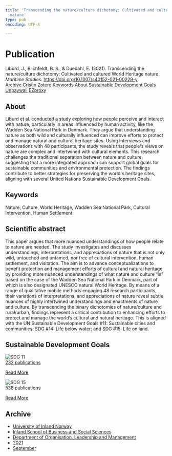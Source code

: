 ```yaml
---
title: 'Transcending the nature/culture dichotomy: Cultivated and cultured World Heritage
  nature'
type: pub
encoding: UTF-8

---
```

<h1>Publication</h1>
<article id="csl-bib-container-XZK8M6U6" class="csl-bib-container">
  <div class="csl-bib-body"> <div class="csl-entry">Liburd, J., Blichfeldt, B. S., &#38; Duedahl, E. (2021). Transcending the nature/culture dichotomy: Cultivated and cultured World Heritage nature. <i>Maritime Studies</i>. <a href="https://doi.org/10.1007/s40152-021-00229-y">https://doi.org/10.1007/s40152-021-00229-y</a></div> </div>
  <div class="csl-bib-buttons">
    <a href="#taxonomy-article-XZK8M6U6" alt="archive" class="csl-bib-button">Archive</a>
    <a href="https://app.cristin.no/results/show.jsf?id=1935368" alt="Cristin" class="csl-bib-button">Cristin</a>
    <a href="http://zotero.org/groups/5881554/items/XZK8M6U6" alt="Zotero" class="csl-bib-button">Zotero</a>
    <a href="#keywords-article-XZK8M6U6" alt="keywords" class="csl-bib-button">Keywords</a>
    <a href="#about-article-XZK8M6U6" alt="about_pub" class="csl-bib-button">About</a>
    <a href="#sdg-article-XZK8M6U6" alt="sdg" class="csl-bib-button">Sustainable Development Goals</a>
    <a href="https://findresearcher.sdu.dk/ws/files/195736806/Transcending_the_Nature_Culture_Dichotomy.pdf" alt="Unpaywall" class="csl-bib-button">Unpaywall</a>
    <a href="https://findresearcher.sdu.dk/ws/files/195736806/Transcending_the_Nature_Culture_Dichotomy.pdf" alt="EZproxy" class="csl-bib-button">EZproxy</a>
  </div>
  <div id="csl-bib-meta-container-XZK8M6U6"></div>
</article>
<div id="csl-bib-meta-XZK8M6U6" class="csl-bib-meta">
  <article id="about-article-XZK8M6U6" class="about_pub-article">
    <h1>About</h1>
    Liburd et al. conducted a study exploring how people perceive and interact with nature, particularly in areas influenced by human activity, like the Wadden Sea National Park in Denmark. They argue that understanding nature as both wild and culturally influenced can improve efforts to protect and manage natural and cultural heritage sites. Using interviews and observations with 48 participants, the study reveals that people's views on nature are complex and intertwined with cultural elements. This research challenges the traditional separation between nature and culture, suggesting that a more integrated approach can support global goals for sustainable communities and environmental protection. The findings contribute to better strategies for preserving the world's heritage sites, aligning with several United Nations Sustainable Development Goals.
  </article>
  <article id="keywords-article-XZK8M6U6" class="keywords-article">
    <h1>Keywords</h1>
    Nature, Culture, World Heritage, Wadden Sea National Park, Cultural Intervention, Human Settlement
  </article>
  <article id="abstract-article-XZK8M6U6" class="abstract-article">
    <h1>Scientific abstract</h1>
    This paper argues that more nuanced understandings of how people relate to nature are needed. The study investigates and discusses understandings, interpretations, and appreciations of nature that is not only wild, untouched and untamed, nor free of cultural intervention, human settlement, and visitation. The aim is to advance conceptualizations to benefit protection and management efforts of cultural and natural heritage by providing more nuanced understandings of what nature and culture “is” based on the case of the Wadden Sea National Park in Denmark, part of which is also designated UNESCO natural World Heritage. By means of a range of qualitative mobile methods engaging 48 research participants, their variations of interpretations, and appreciations of nature reveal subtle nuances of highly intertwined understandings and enactments of nature and culture. By transcending the binary dichotomies of nature/culture and rural/urban, findings represent a critical contribution to enhancing efforts to protect and manage the world’s cultural and natural heritage. This is aligned with the UN Sustainable Development Goals #11: Sustainable cities and communities; SDG #14: Life below water; and SDG #15: Life on land.
  </article>
  <article id="sdg-article-XZK8M6U6" class="sdg-article">
    <h1>Sustainable Development Goals</h1>
    <div class="sdg-container"><div id="sdg11" class="sdg">
        <img src="{{< params subfolder >}}images/sdg/sdg11_en.png" class="image" alt="SDG 11">
        <div class="sdg-overlay">
          <a href="/en/archive/?key=?sdg=11#archive" class="sdg-publication-count"><span>232</span> publications</a>
          <p><a href="https://sdgs.un.org/goals/goal11" class="sdg-read-more">Read More</a></p>
        </div>
      </div> <div id="sdg15" class="sdg">
        <img src="{{< params subfolder >}}images/sdg/sdg15_en.png" class="image" alt="SDG 15">
        <div class="sdg-overlay">
          <a href="/en/archive/?key=?sdg=15#archive" class="sdg-publication-count"><span>538</span> publications</a>
          <p><a href="https://sdgs.un.org/goals/goal15" class="sdg-read-more">Read More</a></p>
        </div>
      </div></div>
  </article>
  <article id="taxonomy-article-XZK8M6U6" class="taxonomy-article">
    <h1>Archive</h1>
    <ul>
      <li>
        <a href="/en/archive/?key=3DCRN523">University of Inland Norway</a>
      </li>
      <li>
        <a href="/en/archive/?key=DU8Q9LN9">Inland School of Business and Social Sciences</a>
      </li>
      <li>
        <a href="/en/archive/?key=4LUWR3ZM">Department of Organisation, Leadership and Management</a>
      </li>
      <li>
        <a href="/en/archive/?key=8VQBC64H">2021</a>
      </li>
      <li>
        <a href="/en/archive/?key=YJETIQKU">September</a>
      </li>
    </ul>
  </article>
</div>
